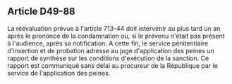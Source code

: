 Article D49-88
----
La réévaluation prévue à l'article 713-44 doit intervenir au plus tard un an
après le prononcé de la condamnation ou, si le prévenu n'était pas présent à
l'audience, après sa notification. A cette fin, le service pénitentiaire
d'insertion et de probation adresse au juge d'application des peines un rapport
de synthèse sur les conditions d'exécution de la sanction. Ce rapport est
communiqué sans délai au procureur de la République par le service de
l'application des peines.
